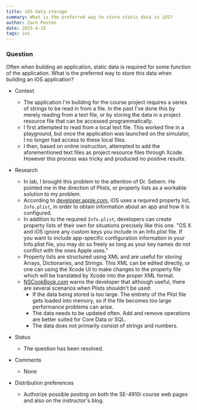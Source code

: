 ```yaml
---
title: iOS data storage
summary: What is the preferred way to store static data in iOS?
author: Zach Posten
date: 2015-4-15
tags: ios
---
```


### Question

Often when building an application, static data is required for some function of the application.  What is the preferred way to store this data when building an iOS application?

*	Context
	*	The application I'm building for the course project requires a series of strings to be read in from a file.  In the past I've done this by merely reading from a text file, or by storing the data in a project resource file that can be accessed programmatically.  
	*	I first attempted to read from a local text file.  This worked fine in a playground, but once the application was launched on the simulator, I no longer had access to these local files.  
	*	I then, based on online instruction, attempted to add the aforementioned text files as project resource files through Xcode.  However this process was tricky and produced no positive results.  

*	Research
	*	In lab, I brought this problem to the attention of Dr. Sebern.  He pointed me in the direction of Plists, or property lists as a workable solution to my problem.
	*	According to [developer.apple.com](https://developer.apple.com/library/ios/documentation/General/Reference/InfoPlistKeyReference/Articles/AboutInformationPropertyListFiles.html), iOS uses a required property list, `Info.plist`, in order to obtain information about an app and how it is configured.
	*	In addition to the required `Info.plist`, developers can create property lists of their own for situations precisely like this one.  "OS X and iOS ignore any custom keys you include in an Info.plist file. If you want to include app-specific configuration information in your Info.plist file, you may do so freely as long as your key names do not conflict with the ones Apple uses."
	*	Property lists are structured using XML and are useful for storing Arrays, Dictionaries, and Strings.  This XML can be edited directly, or one can using the Xcode UI to make changes to the property file which will be translated by Xcode into the proper XML format.
	*	[NSCookBook.com](http://nscookbook.com/2013/02/ios-programming-recipe-13-using-property-lists-plists/) warns the developer that although useful, there are several scenarios when Plists shouldn't be used:
		*	If the data being stored is too large.  The entirety of the Plist file gets loaded into memory, so if the file becomes too large performance problems can arise.
		*	The data needs to be updated often.  Add and remove operations are better suited for Core Data or SQL.
		*	The data does not primarily consist of strings and numbers.

*	Status
	*	The question has been resolved.
*	Comments
	*	None

*	Distribution preferences
	*	Authorize possible posting on both the SE-4910i course web pages and also on the instructor's blog.
